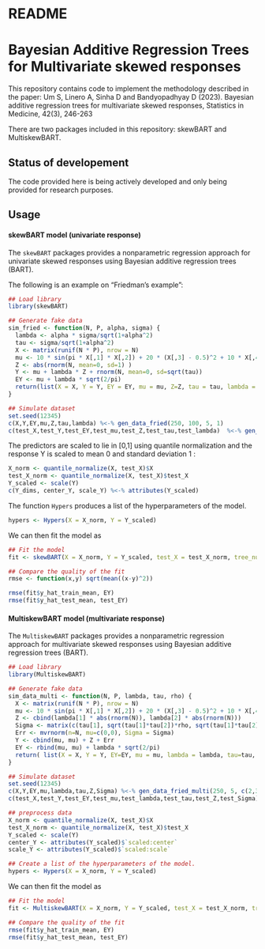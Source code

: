 README
================



# Bayesian Additive Regression Trees for Multivariate skewed responses

This repository contains code to implement the methodology described in
the paper: Um S, Linero A, Sinha D and Bandyopadhyay D (2023). Bayesian additive regression trees for multivariate skewed responses, Statistics in Medicine, 42(3), 246-263

There are two packages included in this repository: skewBART and
MultiskewBART.

## Status of developement

The code provided here is being actively developed and only being
provided for research purposes.

## Usage

#### skewBART model (univariate response)

The `skewBART` packages provides a nonparametric regression approach for
univariate skewed responses using Bayesian additive regression trees
(BART).

The following is an example on “Friedman’s example”:

``` r
## Load library
library(skewBART)

## Generate fake data
sim_fried <- function(N, P, alpha, sigma) {
  lambda <- alpha * sigma/sqrt(1+alpha^2)
  tau <- sigma/sqrt(1+alpha^2)
  X <- matrix(runif(N * P), nrow = N)
  mu <- 10 * sin(pi * X[,1] * X[,2]) + 20 * (X[,3] - 0.5)^2 + 10 * X[,4] + 5 * X[,5]
  Z <- abs(rnorm(N, mean=0, sd=1) )
  Y <- mu + lambda * Z + rnorm(N, mean=0, sd=sqrt(tau))
  EY <- mu + lambda * sqrt(2/pi)
  return(list(X = X, Y = Y, EY = EY, mu = mu, Z=Z, tau = tau, lambda = lambda))
}

## Simulate dataset
set.seed(12345)
c(X,Y,EY,mu,Z,tau,lambda) %<-% gen_data_fried(250, 100, 5, 1)
c(test_X,test_Y,test_EY,test_mu,test_Z,test_tau,test_lambda)  %<-% gen_data_fried(250, 100, 5 ,1)
```

The predictors are scaled to lie in \[0,1\] using quantile normalization
and the response Y is scaled to mean 0 and standard deviation 1 :

``` r
X_norm <- quantile_normalize(X, test_X)$X
test_X_norm <- quantile_normalize(X, test_X)$test_X
Y_scaled <- scale(Y)
c(Y_dims, center_Y, scale_Y) %<-% attributes(Y_scaled)
```

The function `Hypers` produces a list of the hyperparameters of the
model.

``` r
hypers <- Hypers(X = X_norm, Y = Y_scaled)
```

We can then fit the model as

``` r
## Fit the model
fit <- skewBART(X = X_norm, Y = Y_scaled, test_X = test_X_norm, tree_num=200, iter= 5000, burn =2500)

## Compare the quality of the fit
rmse <- function(x,y) sqrt(mean((x-y)^2))

rmse(fit$y_hat_train_mean, EY)
rmse(fit$y_hat_test_mean, test_EY)
```

#### MultiskewBART model (multivariate response)

The `MultiskewBART` packages provides a nonparametric regression
approach for multivariate skewed responses using Bayesian additive
regression trees (BART).

``` r
## Load library
library(MultiskewBART)

## Generate fake data
sim_data_multi <- function(N, P, lambda, tau, rho) {
  X <- matrix(runif(N * P), nrow = N)
  mu <- 10 * sin(pi * X[,1] * X[,2]) + 20 * (X[,3] - 0.5)^2 + 10 * X[,4] + 5 * X[,5] 
  Z <- cbind(lambda[1] * abs(rnorm(N)), lambda[2] * abs(rnorm(N)))
  Sigma <- matrix(c(tau[1], sqrt(tau[1]*tau[2])*rho, sqrt(tau[1]*tau[2])*rho, tau[2]), 2, 2)
  Err <- mvrnorm(n=N, mu=c(0,0), Sigma = Sigma)
  Y <- cbind(mu, mu) + Z + Err
  EY <- rbind(mu, mu) + lambda * sqrt(2/pi)
  return( list(X = X, Y = Y, EY=EY, mu = mu, lambda = lambda, tau=tau, Z= Z, Sigma = Sigma) )
}

## Simulate dataset
set.seed(12345)
c(X,Y,EY,mu,lambda,tau,Z,Sigma) %<-% gen_data_fried_multi(250, 5, c(2,3), c(1,1), 0.5)
c(test_X,test_Y,test_EY,test_mu,test_lambda,test_tau,test_Z,test_Sigma) %<-% gen_data_fried_multi(100, 5, c(2,3), c(1,1), 0.5)

## preprocess data
X_norm <- quantile_normalize(X, test_X)$X
test_X_norm <- quantile_normalize(X, test_X)$test_X
Y_scaled <- scale(Y)
center_Y <- attributes(Y_scaled)$`scaled:center`
scale_Y <- attributes(Y_scaled)$`scaled:scale`

## Create a list of the hyperparameters of the model. 
hypers <- Hypers(X = X_norm, Y = Y_scaled)
```

We can then fit the model as

``` r
## Fit the model
fit <- MultiskewBART(X = X_norm, Y = Y_scaled, test_X = test_X_norm, tree_num=200, iter= 2500, burn =5000) 

## Compare the quality of the fit
rmse(fit$y_hat_train_mean, EY)
rmse(fit$y_hat_test_mean, test_EY)
```
